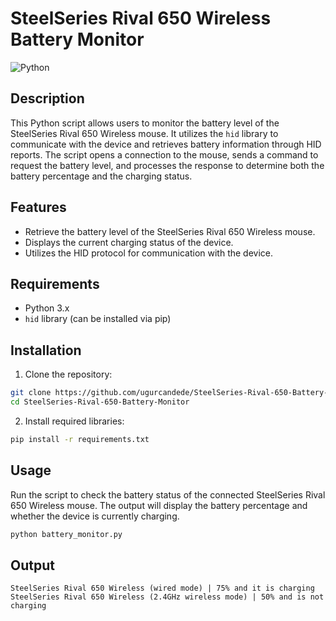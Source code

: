 # SteelSeries Rival 650 Wireless Battery Monitor

![Python](https://img.shields.io/badge/python-3.x-blue.svg)

## Description

This Python script allows users to monitor the battery level of the SteelSeries Rival 650 Wireless mouse. It utilizes
the `hid` library to communicate with the device and retrieves battery information through HID reports. The script opens
a connection to the mouse, sends a command to request the battery level, and processes the response to determine both
the battery percentage and the charging status.

## Features

- Retrieve the battery level of the SteelSeries Rival 650 Wireless mouse.
- Displays the current charging status of the device.
- Utilizes the HID protocol for communication with the device.

## Requirements

- Python 3.x
- `hid` library (can be installed via pip)

## Installation

1. Clone the repository:

```bash
git clone https://github.com/ugurcandede/SteelSeries-Rival-650-Battery-Monitor.git
cd SteelSeries-Rival-650-Battery-Monitor
```

2. Install required libraries:

```bash
pip install -r requirements.txt
```

## Usage

Run the script to check the battery status of the connected SteelSeries Rival 650 Wireless mouse. The output will
display the battery percentage and whether the device is currently charging.

```bash
python battery_monitor.py
```

## Output

```
SteelSeries Rival 650 Wireless (wired mode) | 75% and it is charging
SteelSeries Rival 650 Wireless (2.4GHz wireless mode) | 50% and is not charging
```

